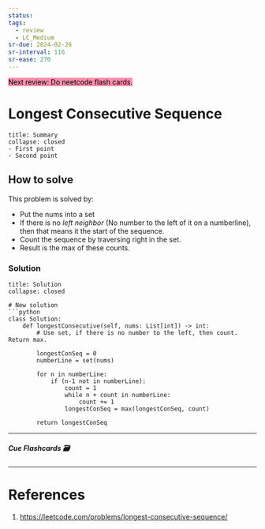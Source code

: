 ```yaml
---
status: 
tags:
  - review
  - LC_Medium
sr-due: 2024-02-26
sr-interval: 116
sr-ease: 270
---
```


<mark style="background: #FF5582A6;">Next review: Do neetcode flash cards.</mark>

# Longest Consecutive Sequence
```ad-tldr
title: Summary
collapse: closed
- First point
- Second point
```
## How to solve

This problem is solved by:
- Put the nums into a set
- If there is no *left neighbor* (No number to the left of it on a numberline), then that means it the start of the sequence.
- Count the sequence by traversing right in the set.
- Result is the max of these counts.


### Solution
```ad-tldr
title: Solution
collapse: closed

# New solution
```python
class Solution:
    def longestConsecutive(self, nums: List[int]) -> int:
        # Use set, if there is no number to the left, then count. Return max.

        longestConSeq = 0
        numberLine = set(nums)
        
        for n in numberLine:
            if (n-1 not in numberLine):
                count = 1
                while n + count in numberLine:
                    count += 1
                longestConSeq = max(longestConSeq, count)

        return longestConSeq
```


---
##### Cue Flashcards 🗃

---
# References
1. https://leetcode.com/problems/longest-consecutive-sequence/


